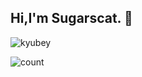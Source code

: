 ## Hi,I'm Sugarscat. :wave:

![kyubey](https://cdn.jsdelivr.net/gh/sugarscat/icon/gif/kyubey.gif)

![count](https://icount.glitch.me/@github?name=github&theme=rule34&padding=7&offset=0&align=top&scale=1&pixelated=1&darkmode=auto)
